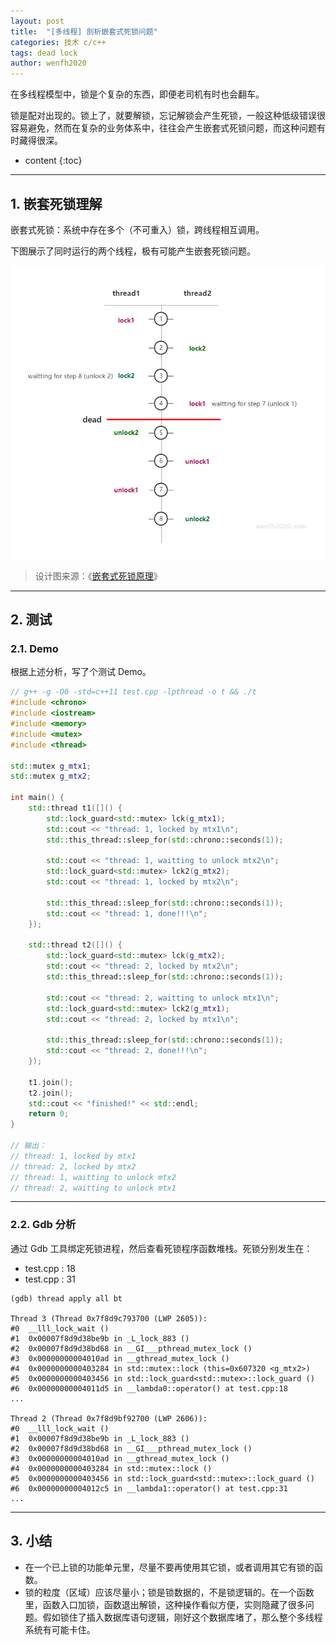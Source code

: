 ```yaml
---
layout: post
title:  "[多线程] 剖析嵌套式死锁问题"
categories: 技术 c/c++
tags: dead lock
author: wenfh2020
---
```


在多线程模型中，锁是个复杂的东西，即便老司机有时也会翻车。

锁是配对出现的。锁上了，就要解锁，忘记解锁会产生死锁，一般这种低级错误很容易避免，然而在复杂的业务体系中，往往会产生嵌套式死锁问题，而这种问题有时藏得很深。



* content
{:toc}

---

## 1. 嵌套死锁理解

嵌套式死锁：系统中存在多个（不可重入）锁，跨线程相互调用。

下图展示了同时运行的两个线程，极有可能产生嵌套死锁问题。

<div align=center><img src="/images/2023/2023-07-09-21-21-52.png" data-action="zoom"></div>

> 设计图来源：《[嵌套式死锁原理](https://www.processon.com/view/5aa09cd3e4b0805a7f250f86)》
>

---

## 2. 测试

### 2.1. Demo

根据上述分析，写了个测试 Demo。

```cpp
// g++ -g -O0 -std=c++11 test.cpp -lpthread -o t && ./t
#include <chrono>
#include <iostream>
#include <memory>
#include <mutex>
#include <thread>

std::mutex g_mtx1;
std::mutex g_mtx2;

int main() {
    std::thread t1([]() {
        std::lock_guard<std::mutex> lck(g_mtx1);
        std::cout << "thread: 1, locked by mtx1\n";
        std::this_thread::sleep_for(std::chrono::seconds(1));

        std::cout << "thread: 1, waitting to unlock mtx2\n";
        std::lock_guard<std::mutex> lck2(g_mtx2);
        std::cout << "thread: 1, locked by mtx2\n";

        std::this_thread::sleep_for(std::chrono::seconds(1));
        std::cout << "thread: 1, done!!!\n";
    });

    std::thread t2([]() {
        std::lock_guard<std::mutex> lck(g_mtx2);
        std::cout << "thread: 2, locked by mtx2\n";
        std::this_thread::sleep_for(std::chrono::seconds(1));

        std::cout << "thread: 2, waitting to unlock mtx1\n";
        std::lock_guard<std::mutex> lck2(g_mtx1);
        std::cout << "thread: 2, locked by mtx1\n";

        std::this_thread::sleep_for(std::chrono::seconds(1));
        std::cout << "thread: 2, done!!!\n";
    });

    t1.join();
    t2.join();
    std::cout << "finished!" << std::endl;
    return 0;
}

// 输出：
// thread: 1, locked by mtx1
// thread: 2, locked by mtx2
// thread: 1, waitting to unlock mtx2
// thread: 2, waitting to unlock mtx1
```

---

### 2.2. Gdb 分析

通过 Gdb 工具绑定死锁进程，然后查看死锁程序函数堆栈。死锁分别发生在：

* test.cpp : 18
* test.cpp : 31

```shell
(gdb) thread apply all bt

Thread 3 (Thread 0x7f8d9c793700 (LWP 2605)):
#0  __lll_lock_wait ()
#1  0x00007f8d9d38be9b in _L_lock_883 ()
#2  0x00007f8d9d38bd68 in __GI___pthread_mutex_lock ()
#3  0x00000000004010ad in __gthread_mutex_lock ()
#4  0x0000000000403284 in std::mutex::lock (this=0x607320 <g_mtx2>)
#5  0x0000000000403456 in std::lock_guard<std::mutex>::lock_guard ()
#6  0x00000000004011d5 in __lambda0::operator() at test.cpp:18
...

Thread 2 (Thread 0x7f8d9bf92700 (LWP 2606)):
#0  __lll_lock_wait ()
#1  0x00007f8d9d38be9b in _L_lock_883 ()
#2  0x00007f8d9d38bd68 in __GI___pthread_mutex_lock ()
#3  0x00000000004010ad in __gthread_mutex_lock ()
#4  0x0000000000403284 in std::mutex::lock ()
#5  0x0000000000403456 in std::lock_guard<std::mutex>::lock_guard ()
#6  0x00000000004012c5 in __lambda1::operator() at test.cpp:31
...
```

---

## 3. 小结

* 在一个已上锁的功能单元里，尽量不要再使用其它锁，或者调用其它有锁的函数。
* 锁的粒度（区域）应该尽量小；锁是锁数据的，不是锁逻辑的。在一个函数里，函数入口加锁，函数退出解锁，这种操作看似方便，实则隐藏了很多问题。假如锁住了插入数据库语句逻辑，刚好这个数据库堵了，那么整个多线程系统有可能卡住。
